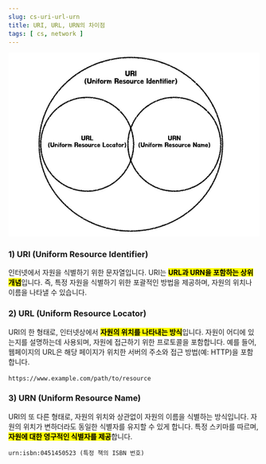 ```yaml
---
slug: cs-uri-url-urn
title: URI, URL, URN의 차이점
tags: [ cs, network ]
---
```


![URI, URL, URN](img/uri-url-urn.png)

### 1) URI (Uniform Resource Identifier)
인터넷에서 자원을 식별하기 위한 문자열입니다. URI는 <mark>**URL과 URN을 포함하는 상위 개념**</mark>입니다. 즉, 특정 자원을 식별하기 위한 포괄적인 방법을 제공하며, 자원의 위치나 이름을 나타낼 수 있습니다.

### 2) URL (Uniform Resource Locator)
URI의 한 형태로, 인터넷상에서 <mark>**자원의 위치를 나타내는 방식**</mark>입니다. 자원이 어디에 있는지를 설명하는데 사용되며, 자원에 접근하기 위한 프로토콜을 포함합니다. 예를 들어, 웹페이지의 URL은 해당 페이지가 위치한 서버의 주소와 접근 방법(예: HTTP)을 포함합니다.

`https://www.example.com/path/to/resource`

### 3) URN (Uniform Resource Name)
URI의 또 다른 형태로, 자원의 위치와 상관없이 자원의 이름을 식별하는 방식입니다. 자원의 위치가 변하더라도 동일한 식별자를 유지할 수 있게 합니다. 특정 스키마를 따르며, <mark>**자원에 대한 영구적인 식별자를 제공**</mark>합니다.

`urn:isbn:0451450523 (특정 책의 ISBN 번호)`